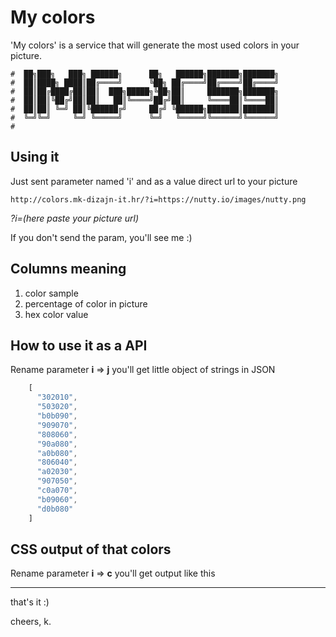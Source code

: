 My colors
=========

'My colors' is a service that will generate the most used colors in your picture. 

```
#  ██╗███╗   ███╗ ██████╗      ██╗   ██████╗███████╗███████╗
#  ██║████╗ ████║██╔════╝      ╚██╗ ██╔════╝██╔════╝██╔════╝
#  ██║██╔████╔██║██║  ███╗█████╗╚██╗██║     ███████╗███████╗
#  ██║██║╚██╔╝██║██║   ██║╚════╝██╔╝██║     ╚════██║╚════██║
#  ██║██║ ╚═╝ ██║╚██████╔╝     ██╔╝ ╚██████╗███████║███████║
#  ╚═╝╚═╝     ╚═╝ ╚═════╝      ╚═╝   ╚═════╝╚══════╝╚══════╝
#                                                           
```


Using it
----------

Just sent parameter named 'i' and as a value direct url to your picture

    http://colors.mk-dizajn-it.hr/?i=https://nutty.io/images/nutty.png

*?i=(here paste your picture url)*

If you don't send the param, you'll see me :)

Columns meaning
-----------------------

1. color sample
2. percentage of color in picture
3. hex color value

How to use it as a API
------------------------------

Rename parameter **i** => **j** you'll get little object of strings in JSON

```javascript
	[
	  "302010",
	  "503020",
	  "b0b090",
	  "909070",
	  "808060",
	  "90a080",
	  "a0b080",
	  "806040",
	  "a02030",
	  "907050",
	  "c0a070",
	  "b09060",
	  "d0b080"
	]
```

CSS output of that colors
----------------------------------

Rename parameter **i** => **c** you'll get output like this





- - -
that's it :)

cheers, k.
